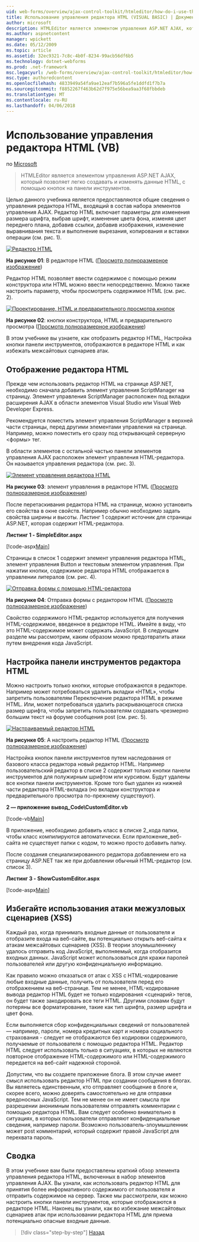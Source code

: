 ```yaml
---
uid: web-forms/overview/ajax-control-toolkit/htmleditor/how-do-i-use-the-html-editor-control-vb
title: Использование управления редактора HTML (VISUAL BASIC) | Документы Microsoft
author: microsoft
description: HTMLEditor является элементом управления ASP.NET AJAX, который позволяет легко создавать и изменять данные HTML, с помощью кнопок на панели инструментов.
ms.author: aspnetcontent
manager: wpickett
ms.date: 05/12/2009
ms.topic: article
ms.assetid: 32ec9321-7c8c-4b0f-8234-99acb56df6b5
ms.technology: dotnet-webforms
ms.prod: .net-framework
msc.legacyurl: /web-forms/overview/ajax-control-toolkit/htmleditor/how-do-i-use-the-html-editor-control-vb
msc.type: authoredcontent
ms.openlocfilehash: 4833949a54fa9ae12eaf7b596a5fe1ddfd1f7b7a
ms.sourcegitcommit: f8852267f463b62d7f975e56bea9aa3f68fbbdeb
ms.translationtype: MT
ms.contentlocale: ru-RU
ms.lasthandoff: 04/06/2018
---
```

<a name="how-do-i-use-the-html-editor-control-vb"></a>Использование управления редактора HTML (VB)
====================
по [Microsoft](https://github.com/microsoft)

> HTMLEditor является элементом управления ASP.NET AJAX, который позволяет легко создавать и изменять данные HTML, с помощью кнопок на панели инструментов.


Целью данного учебника является предоставляются общие сведения о управления редактора HTML, входящий в состав набора элементов управления AJAX. Редактор HTML включает параметры для изменения размера шрифта, выбрав шрифт, изменение цвета фона, изменяя цвет переднего плана, добавив ссылки, добавив изображения, изменение выравнивания текста и выполнение вырезания, копирования и вставки операции (см. рис. 1).


[![Редактор HTML](how-do-i-use-the-html-editor-control-vb/_static/image1.jpg)](how-do-i-use-the-html-editor-control-vb/_static/image1.png)

**На рисунке 01**: В редакторе HTML ([Просмотр полноразмерное изображение](how-do-i-use-the-html-editor-control-vb/_static/image2.png))


Редактор HTML позволяет ввести содержимое с помощью режим конструктора или HTML можно ввести непосредственно. Можно также настроить параметр, чтобы просмотреть содержимое HTML (см. рис. 2).


[![Проектирование, HTML и предварительного просмотра кнопок](how-do-i-use-the-html-editor-control-vb/_static/image2.jpg)](how-do-i-use-the-html-editor-control-vb/_static/image3.png)

**На рисунке 02**: кнопки конструктора, HTML и предварительного просмотра ([Просмотр полноразмерное изображение](how-do-i-use-the-html-editor-control-vb/_static/image4.png))


В этом учебнике вы узнаете, как отобразить редактор HTML, Настройка кнопки панели инструментов, отображаются в редакторе HTML и как избежать межсайтовых сценариев атак.

## <a name="displaying-the-html-editor"></a>Отображение редактора HTML

Прежде чем использовать редактор HTML на странице ASP.NET, необходимо сначала добавить элемент управления ScriptManager на страницу. Элемент управления ScriptManager расположен под вкладки расширения AJAX в области элементов Visual Studio или Visual Web Developer Express.

Рекомендуется поместить элемент управления ScriptManager в верхней части страницы, перед другими элементами управления на странице. Например, можно поместить его сразу под открывающей серверную &lt;формы&gt; тег.

В области элементов с остальной частью панели элементов управления AJAX расположен элемент управления HTML-редактора. Он называется управления редактора (см. рис. 3).


[![Элемент управления редактора HTML](how-do-i-use-the-html-editor-control-vb/_static/image3.jpg)](how-do-i-use-the-html-editor-control-vb/_static/image5.png)

**На рисунке 03**: элемент управления в редакторе HTML ([Просмотр полноразмерное изображение](how-do-i-use-the-html-editor-control-vb/_static/image6.png))


После перетаскивания редактора HTML на странице, можно установить его свойства в окне свойств. Например обычно необходимо задать свойства ширины и высоты. Листинг 1 содержит источник для страницы ASP.NET, которая содержит HTML-редактора.

**Листинг 1 - SimpleEditor.aspx**

[!code-aspx[Main](how-do-i-use-the-html-editor-control-vb/samples/sample1.aspx)]

Страницы в список 1 содержит элемент управления редактора HTML, элемент управления Button и текстовым элементом управления. При нажатии кнопки, содержимое редактора HTML отображается в управлении литералов (см. рис. 4).


[![Отправка формы с помощью HTML-редактора](how-do-i-use-the-html-editor-control-vb/_static/image4.jpg)](how-do-i-use-the-html-editor-control-vb/_static/image7.png)

**На рисунке 04**: Отправка формы с редактором HTML ([Просмотр полноразмерное изображение](how-do-i-use-the-html-editor-control-vb/_static/image8.png))


Свойство содержимого HTML-редактор используется для получения HTML-содержимое, введенное в редакторе HTML. Имейте в виду, что это HTML-содержимое может содержать JavaScript. В следующем разделе мы рассмотрим, каким образом можно предотвратить атаки путем внедрения кода JavaScript.

## <a name="customizing-the-html-editor-toolbar"></a>Настройка панели инструментов редактора HTML

Можно настроить только кнопки, которые отображаются в редакторе. Например может потребоваться удалить вкладки «HTML», чтобы запретить пользователям Переключение редактора HTML в режиме HTML. Или, может потребоваться удалить раскрывающегося списка размер шрифта, чтобы запретить пользователям создавать чрезмерно большим текст на форуме сообщения post (см. рис. 5).


[![Настраиваемый редактор HTML](how-do-i-use-the-html-editor-control-vb/_static/image5.jpg)](how-do-i-use-the-html-editor-control-vb/_static/image9.png)

**На рисунке 05**: A настроить редактор HTML ([Просмотр полноразмерное изображение](how-do-i-use-the-html-editor-control-vb/_static/image10.png))


Настройка кнопок панели инструментов путем наследования от базового класса редактора новый редактор HTML. Например пользовательский редактор в списке 2 содержит только кнопки панели инструментов для полужирным шрифтом или курсивом. Будут удалены все кнопки панели инструментов. Кроме того был удален из нижней части редактора HTML-вкладка (но вкладки конструктора и предварительного просмотра по-прежнему существуют).

**2 — приложение вывод\_Code\CustomEditor.vb**

[!code-vb[Main](how-do-i-use-the-html-editor-control-vb/samples/sample2.vb)]

В приложение, необходимо добавить класс в списке 2\_кода папки, чтобы класс компилируются автоматически. Если приложение\_веб-сайта не существует папки с кодом, то можно просто добавить папку.

После создания специализированного редактора добавлением его на страницу ASP.NET так же при добавлении обычный HTML-редактор (см. список 3).

**Листинг 3 - ShowCustomEditor.aspx**

[!code-aspx[Main](how-do-i-use-the-html-editor-control-vb/samples/sample3.aspx)]

## <a name="avoiding-cross-site-scripting-xss-attacks"></a>Избегайте использования атаки межузловых сценариев (XSS)

Каждый раз, когда принимать входные данные от пользователя и отобразите входа на веб-сайте, вы потенциально открыть веб-сайта к атакам межсайтовых сценариев (XSS). В теории злоумышленнику удалось отправить код JavaScript, выполняемый, когда отобразится входных данных. JavaScript может использоваться для кражи паролей пользователей или другую конфиденциальную информацию.

Как правило можно отказаться от атак с XSS с HTML-кодирование любые входные данные, получить от пользователя перед его отображением на веб-странице. Тем не менее, HTML-кодирование вывода редактор HTML будет не только кодирования &lt;сценарий&gt; тегов, он будет также закодировать все теги HTML. Другими словами будут потеряны все форматирование, такие как тип шрифта, размер шрифта и цвет фона.

Если выполняется сбор конфиденциальных сведений от пользователей — например, пароли, номера кредитных карт и номера социального страхования - следует не отображаются без кодировки содержимого, получаемые от пользователя с помощью редактора HTML. Редактор HTML следует использовать только в ситуациях, в которых не являются повторное отображение HTML-содержимого или HTML-содержимого передается на веб-сайт надежной стороной.

Допустим, что вы создаете приложение блога. В этом случае имеет смысл использовать редактор HTML при создании сообщения в блогах. Вы являетесь единственным, кто отправляет сообщение в блоге и, скорее всего, можно доверять самостоятельно не для отправки вредоносных JavaScript. Тем не менее он не имеет смысла при разрешении анонимным пользователям отправлять комментарии с помощью редактора HTML. Вам следует особенно внимательно в ситуациях, в которых пользователи отправляют конфиденциальные сведения, например пароли. Возможно пользователь-злоумышленник может post комментарий, который содержит правой JavaScript для перехвата пароль.

## <a name="summary"></a>Сводка

В этом учебнике вам были предоставлены краткий обзор элемента управления редактора HTML, включенных в набор элементов управления AJAX. Вы узнали, как использовать редактор HTML для принятия более информативного содержимого от пользователя и отправить содержимое на сервер. Также мы рассмотрели, как можно настроить кнопки панели инструментов, которые отображаются в редакторе HTML. Наконец вы узнали, как во избежание межсайтовых сценариев атак при использовании редактора HTML для приема потенциально опасные входные данные.

> [!div class="step-by-step"]
> [Назад](how-do-i-use-the-html-editor-control-cs.md)

